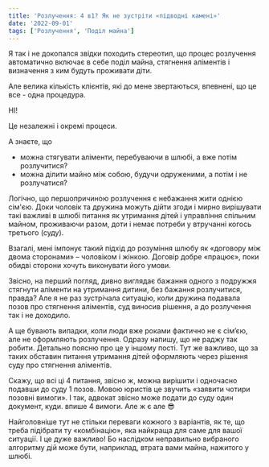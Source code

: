 ```yaml
---
title: 'Розлучення: 4 в1? Як не зустріти «підводні камені»'
date: '2022-09-01'
tags: ['Розлучення', 'Поділ майна']
---
```


Я так і не докопался звідки походить стереотип, що процес розлучення автоматично включає в себе поділ майна, стягнення аліментів і визначення з ким будуть проживати діти.

Але велика кількість клієнтів, які до мене  звертаються, впевнені, що це все - одна процедура.

НІ!

Це незалежні і окремі процеси. 

А знаєте, що
- можна стягувати аліменти, перебуваючи в шлюбі, а вже потім розлучитися?
- можна ділити майно між собою, будучи одруженими, а потім і не розлучатися?

Логічно, що першопричиною розлучення є небажання жити однією сім'єю. Доки чоловік та дружина можуть дійти згоди і мирно вирішувати такі важливі в шлюбі питання як утримання дітей і управління спільним майном, проживаючи разом, доти і немає потреби у втручанні когось третього (суду). 

Взагалі, мені імпонує такий підхід до розуміння шлюбу як «договору між двома сторонами» – чоловіком і жінкою. Договір добре «працює», поки обидві сторони хочуть виконувати його умови. 

Звісно, на перший погляд, дивно виглядає бажання одного з подружжя стягнути аліменти на утримання дитини, без бажання розлучитися, правда? Але я не раз зустрічала ситуацію, коли дружина подавала позов про стягнення аліментів, суд виносив рішення, а до розлучення так і не доходило.

А ще бувають випадки, коли люди вже роками фактично не є сім’єю, але не оформляють розлучення. Одразу напишу, що не раджу так робити. Детально поясню про це у іншому пості. 
Тут же важливо, що за таких обставин питання утримання дітей оформляють через рішення суду про стягнення аліментів. 

Скажу, що всі ці 4 питання, звісно ж, можна вирішити і одночасно подавши до суду 1 позов. Мовою юристів це звучить «заявити чотири позовні вимоги». І так, адвокат звісно може подати до суду один документ, куди. впише 4 вимоги.
Але ж є але 😎

Найголовніше тут не стільки переваги кожного з варіантів, як те, що треба підібрати ту «комбінацію», яка найкраща для саме для вашої ситуації.
І це дуже важливо!
Бо наслідком неправильно вибраного алгоритму дій може бути, наприклад, втрата вами майна, нажитого у шлюбі. 
